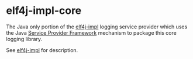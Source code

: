 # elf4j-impl-core

The Java only portion of the [elf4j-impl](https://github.com/elf4j/elf4j-impl) logging service provider which uses the
Java [Service Provider Framework](https://docs.oracle.com/javase/8/docs/api/java/util/ServiceLoader.html) mechanism to
package this core logging library.

See [elf4j-impl](https://github.com/elf4j/elf4j-impl) for description.